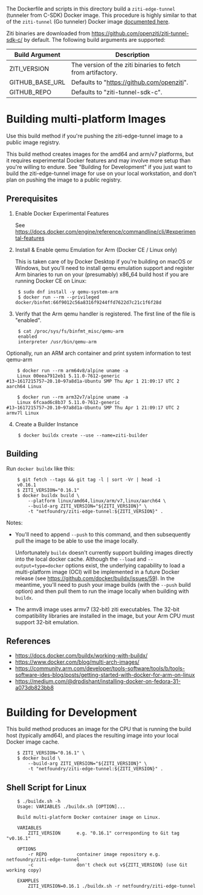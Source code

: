 The Dockerfile and scripts in this directory build a `ziti-edge-tunnel` (tunneler from C-SDK) Docker image. This procedure is highly similar to that of the `ziti-tunnel` (Go tunneler) Docker image [documented here](https://github.com/openziti/ziti/blob/main/ziti-tunnel/docker/BUILD.md).

Ziti binaries are downloaded from https://github.com/openziti/ziti-tunnel-sdk-c/
by default. The following build arguments are supported:

  | Build Argument       | Description                                                       |
  | -------------------- | ----------------------------------------------------------------- |
  | ZITI_VERSION         | The version of the ziti binaries to fetch from artifactory.       |
  | GITHUB_BASE_URL      | Defaults to "https://github.com/openziti".                        |
  | GITHUB_REPO          | Defaults to "ziti-tunnel-sdk-c".                                  |

# Building multi-platform Images

Use this build method if you're pushing the ziti-edge-tunnel image to a public image
registry.

This build method creates images for the amd64 and arm/v7 platforms, but it
requires experimental Docker features and may involve more setup than you're
willing to endure. See "Building for Development" if you just want to build the
ziti-edge-tunnel image for use on your local workstation, and don't plan on pushing
the image to a public registry.

## Prerequisites

1. Enable Docker Experimental Features

   See https://docs.docker.com/engine/reference/commandline/cli/#experimental-features

2. Install & Enable qemu Emulation for Arm (Docker CE / Linux only)

   This is taken care of by Docker Desktop if you're building on macOS or Windows,
   but you'll need to install qemu emulation support and register Arm binaries to
   run on your (presumably) x86_64 build host if you are running Docker CE on Linux:

        $ sudo dnf install -y qemu-system-arm
        $ docker run --rm --privileged docker/binfmt:66f9012c56a8316f9244ffd7622d7c21c1f6f28d

3. Verify that the Arm qemu handler is registered. The first line of the file is "enabled".

        $ cat /proc/sys/fs/binfmt_misc/qemu-arm
        enabled
        interpreter /usr/bin/qemu-arm

Optionally, run an ARM arch container and print system information to test qemu-arm

        $ docker run --rm arm64v8/alpine uname -a
        Linux 00eea7912eb1 5.11.0-7612-generic #13~1617215757~20.10~97a8d1a-Ubuntu SMP Thu Apr 1 21:09:17 UTC 2 aarch64 Linux

        $ docker run --rm arm32v7/alpine uname -a
        Linux 6fcaad6c8b37 5.11.0-7612-generic #13~1617215757~20.10~97a8d1a-Ubuntu SMP Thu Apr 1 21:09:17 UTC 2 armv7l Linux

4. Create a Builder Instance

        $ docker buildx create --use --name=ziti-builder

## Building

Run `docker buildx` like this:

        $ git fetch --tags && git tag -l | sort -Vr | head -1
        v0.16.1
        $ ZITI_VERSION="0.16.1"
        $ docker buildx build \
            --platform linux/amd64,linux/arm/v7,linux/aarch64 \
            --build-arg ZITI_VERSION="${ZITI_VERSION}" \
            -t "netfoundry/ziti-edge-tunnel:${ZITI_VERSION}" .

Notes:

- You'll need to append `--push` to this command, and then subsequently pull the
  image to be able to use the image locally.

  Unfortunately `buildx` doesn't currently support building images directly into
  the local docker cache. Although the `--load` and `--output=type=docker` options
  exist, the underlying capability to load a multi-platform image (OCI) will be
  implemented in a future Docker release (see https://github.com/docker/buildx/issues/59).
  In the meantime, you'll need to push your image builds (with the `--push` build option)
  and then pull them to run the image locally when building with `buildx`.

- The armv8 image uses armv7 (32-bit) ziti executables. The 32-bit compatibility
  libraries are installed in the image, but your Arm CPU must support 32-bit emulation.

## References

- <https://docs.docker.com/buildx/working-with-buildx/>
- <https://www.docker.com/blog/multi-arch-images/>
- <https://community.arm.com/developer/tools-software/tools/b/tools-software-ides-blog/posts/getting-started-with-docker-for-arm-on-linux>
- <https://medium.com/@drpdishant/installing-docker-on-fedora-31-a073db823bb8>

# Building for Development

This build method produces an image for the CPU that is running the build host
(typically amd64), and places the resulting image into your local Docker image
cache.

        $ ZITI_VERSION="0.16.1" \
        $ docker build \
            --build-arg ZITI_VERSION="${ZITI_VERSION}" \
            -t "netfoundry/ziti-edge-tunnel:${ZITI_VERSION}" .

## Shell Script for Linux

        $ ./buildx.sh -h
        Usage: VARIABLES ./buildx.sh [OPTION]...

        Build multi-platform Docker container image on Linux.

        VARIABLES
            ZITI_VERSION      e.g. "0.16.1" corresponding to Git tag "v0.16.1"

        OPTIONS
            -r REPO           container image repository e.g. netfoundry/ziti-edge-tunnel
            -c                don't check out v${ZITI_VERSION} (use Git working copy)

        EXAMPLES
            ZITI_VERSION=0.16.1 ./buildx.sh -r netfoundry/ziti-edge-tunnel
